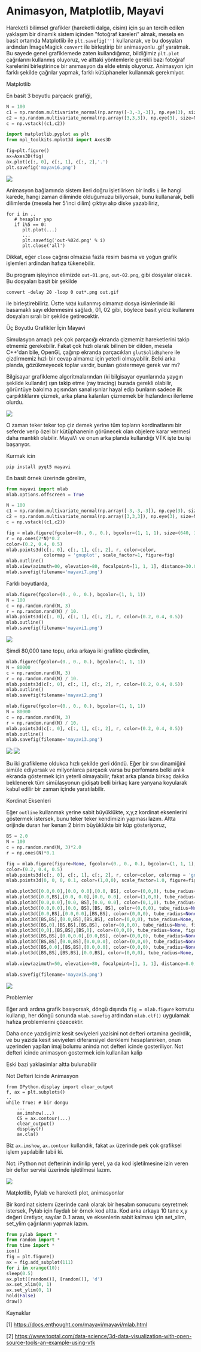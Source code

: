 # Animasyon, Matplotlib, Mayavi

Hareketli bilimsel grafikler (hareketli dalga, cisim) için şu an
tercih edilen yaklaşım bir dinamik sistem içinden "fotoğraf kareleri"
almak, mesela en basit ortamda Matplotlib ile `plt.savefig('')`
kullanarak, ve bu dosyaları ardından İmageMagick `convert` ile
birleştirip bir animasyonlu .gif yaratmak. Bu sayede genel
grafiklemede zaten kullandığımız, bildiğimiz `plt.plot` çağrılarını
kullanmış oluyoruz, ve alttaki yöntemlerle gerekli bazı fotoğraf
karelerini birleştirince bir anımasyon da elde etmiş
oluyoruz. Animasyon için farklı şekilde çağrılar yapmak, farklı
kütüphaneler kullanmak gerekmiyor.

Matplotlib

En basit 3 boyutlu parçacık grafiği,

```python
N = 100
c1 = np.random.multivariate_normal(np.array([-3,-3,-3]), np.eye(3), size=N)
c2 = np.random.multivariate_normal(np.array([3,3,3]), np.eye(3), size=N)
c = np.vstack((c1,c2))

import matplotlib.pyplot as plt
from mpl_toolkits.mplot3d import Axes3D

fig=plt.figure()
ax=Axes3D(fig)
ax.plot(c[:, 0], c[:, 1], c[:, 2],'.')
plt.savefig('mayavi6.png')
```

![](mayavi6.png)

Animasyon bağlamında sistem ileri doğru işletilirken bir indis `i` ile
hangi karede, hangi zaman diliminde olduğumuzu biliyorsak, bunu
kullanarak, belli dilimlerde (mesela her 5'inci dilim) çıktıyı alıp
diske yazabiliriz,

```
for i in ..
   # hesaplar yap
   if i%5 == 0:
      plt.plot(...)
      ...
      plt.savefig('out-%02d.png' % i)
      plt.close('all')
```

Dikkat, eğer `close` çağrısı olmazsa fazla resim basma ve yoğun grafik
işlemleri ardindan hafıza tükenebilir.

Bu program işleyince elimizde `out-01.png`, `out-02.png`, gibi dosyalar
olacak. Bu dosyaları basit bir şekilde

```
convert -delay 20 -loop 0 out*.png out.gif
```

ile birleştirebiliriz. Üstte `%02d` kullanmış olmamız dosya
isimlerinde iki basamaklı sayı eklenmesini sağladı, 01, 02 gibi,
böylece basit yıldız kullanımı dosyaları sıralı bir şekilde
getirecektir.

Üç Boyutlu Grafikler İçin Mayavi

Simulasyon amaçlı pek çok parçacığı ekranda çizmemiz hareketlerini
takip etmemiz gerekebilir. Fakat çok hızlı olarak bilinen bir dilden,
mesela C++'dan bile, OpenGL çağırıp ekranda parçacıkları
`glutSolidSphere` ile çizdirmemiz hızlı bir cevap almamız için yeterli
olmayabilir. Belki arka planda, gözükmeyecek toplar vardır, bunları
göstermeye gerek var mı?

Bilgisayar grafikleme algoritmalarından (ki bilgisayar oyunlarında
yaygın şekilde kullanılır) ışın takip etme (ray tracing) burada
gerekli olabilir, görüntüye bakılma açısından sanal ışınlar hayal edip
bunların sadece ilk çarpıktıklarını çizmek, arka plana kalanları
çizmemek bir hızlandırıcı ilerleme olurdu.

![](mayavi4.png)

O zaman teker teker top çiz demek yerine tüm topların kordinatlarını
bir seferde verip özel bir kütüphanenin görünecek olan objelere karar
vermesi daha mantıklı olabilir. MayaVi ve onun arka planda kullandığı
VTK işte bu işi başarıyor.

Kurmak icin

```
pip install pyqt5 mayavi
```

En basit örnek üzerinde görelim, 

```python
from mayavi import mlab
mlab.options.offscreen = True

N = 100
c1 = np.random.multivariate_normal(np.array([-3,-3,-3]), np.eye(3), size=N)
c2 = np.random.multivariate_normal(np.array([3,3,3]), np.eye(3), size=N)
c = np.vstack((c1,c2))

fig = mlab.figure(fgcolor=(0., 0., 0.), bgcolor=(1, 1, 1), size=(640, 360))
r = np.ones(2*N)*0.2
color=(0.2, 0.4, 0.5)
mlab.points3d(c[:, 0], c[:, 1], c[:, 2], r, color=color,
              colormap = 'gnuplot', scale_factor=1, figure=fig)
mlab.outline()
mlab.view(azimuth=00, elevation=80, focalpoint=[1, 1, 1], distance=30.0, figure=fig)
mlab.savefig(filename='mayavi7.png')
```

Farklı boyutlarda,

```python
mlab.figure(fgcolor=(0., 0., 0.), bgcolor=(1, 1, 1))
N = 100
c = np.random.rand(N, 3)
r = np.random.rand(N) / 10.
mlab.points3d(c[:, 0], c[:, 1], c[:, 2], r, color=(0.2, 0.4, 0.5))
mlab.outline()
mlab.savefig(filename='mayavi1.png')
```

![](mayavi1.png)


Şimdi 80,000 tane topu, arka arkaya iki grafikte çizdirelim,


```python
mlab.figure(fgcolor=(0., 0., 0.), bgcolor=(1, 1, 1))
N = 80000
c = np.random.rand(N, 3)
r = np.random.rand(N) / 10.
mlab.points3d(c[:, 0], c[:, 1], c[:, 2], r, color=(0.2, 0.4, 0.5))
mlab.outline()
mlab.savefig(filename='mayavi2.png')

mlab.figure(fgcolor=(0., 0., 0.), bgcolor=(1, 1, 1))
N = 80000
c = np.random.rand(N, 3)
r = np.random.rand(N) / 10.
mlab.points3d(c[:, 0], c[:, 1], c[:, 2], r, color=(0.2, 0.4, 0.5))
mlab.outline()
mlab.savefig(filename='mayavi3.png')
```

![](mayavi2.png)
![](mayavi3.png)

Bu iki grafikleme oldukca hızlı şekilde geri döndü. Eğer bir sıvı
dinamiğini simüle ediyorsak ve milyonlarca parçacık varsa bu perfomans
belki anlık ekranda göstermek için yeterli olmayabilir, fakat arka
planda birkaç dakika beklenerek tüm simülasyonun gidişatı belli birkaç
kare yanyana koyularak kabul edilir bir zaman içinde yaratılabilir.

Kordinat Eksenleri

Eğer `outline` kullanmak yerine sabit büyüklükte, x,y,z kordinat
eksenlerini göstermek istersek, bunu teker teker kendimizin yapması
lazım. Altta orijinde duran her kenarı 2 birim büyüklükte bir küp
gösteriyoruz,

```python
BS = 2.0
N = 100
c = np.random.rand(N, 3)*2.0
r = np.ones(N)*0.1

fig = mlab.figure(figure=None, fgcolor=(0., 0., 0.), bgcolor=(1, 1, 1), engine=None)
color=(0.2, 0.4, 0.5)
mlab.points3d(c[:, 0], c[:, 1], c[:, 2], r, color=color, colormap = 'gnuplot', scale_factor=1, figure=fig)
mlab.points3d(0, 0, 0, 0.1, color=(1,0,0), scale_factor=1.0, figure=fig)

mlab.plot3d([0.0,0.0],[0.0, 0.0],[0.0, BS], color=(0,0,0), tube_radius=None, figure=fig)
mlab.plot3d([0.0,BS],[0.0, 0.0],[0.0, 0.0], color=(1,0,0), tube_radius=None, figure=fig)
mlab.plot3d([0.0,0.0],[0.0, BS],[0.0, 0.0], color=(0,1,0), tube_radius=None, figure=fig)
mlab.plot3d([0.0,0.0],[0.0, BS],[BS, BS], color=(0,0,0), tube_radius=None, figure=fig)
mlab.plot3d([0.0,BS],[0.0,0.0],[BS,BS], color=(0,0,0), tube_radius=None, figure=fig)
mlab.plot3d([BS,BS],[0.0,BS],[BS,BS], color=(0,0,0), tube_radius=None, figure=fig)
mlab.plot3d([BS,0],[BS,BS],[BS,BS], color=(0,0,0), tube_radius=None, figure=fig)
mlab.plot3d([0,0],[BS,BS],[BS,0], color=(0,0,0), tube_radius=None, figure=fig)
mlab.plot3d([BS,BS],[0.0,0.0],[0.0,BS], color=(0,0,0), tube_radius=None, figure=fig)
mlab.plot3d([BS,BS],[0.0,BS],[0.0,0.0], color=(0,0,0), tube_radius=None, figure=fig)
mlab.plot3d([BS,0.0],[BS,BS],[0.0,0.0], color=(0,0,0), tube_radius=None, figure=fig)
mlab.plot3d([BS,BS],[BS,BS],[0.0,BS], color=(0,0,0), tube_radius=None, figure=fig)

mlab.view(azimuth=50, elevation=80, focalpoint=[1, 1, 1], distance=8.0, figure=fig)

mlab.savefig(filename='mayavi5.png')
```

![](mayavi5.png)

Problemler

Eğer ardı ardına grafik basıyorsak, döngü dışında `fig = mlab.figure`
komutu kullanıp, her döngü sonunda `mlab.savefig` ardından
`mlab.clf()` uygulamak hafıza problemlerini çözecektir. 

Daha once yazdigimiz kesit seviyeleri yazisini not defteri ortamina
gecirdik, ve bu yazida kesit seviyeleri diferansiyel denklemi
hesaplanirken, onun uzerinden yapilan imaj bolumu aninda not defteri
icinde gosteriliyor. Not defteri icinde animasyon gostermek icin
kullanilan kalip

Eski bazi yaklasimlar altta bulunabilir

Not Defteri Icinde Animasyon

```
from IPython.display import clear_output
f, ax = plt.subplots()
..
while True: # bir dongu
    ...
    ax.imshow(...)
    CS = ax.contour(...)
    clear_output()
    display(f)
    ax.cla()
```

Biz `ax.imshow`, `ax.contour` kullandık, fakat `ax` üzerinde pek çok
grafiksel işlem yapılabilir tabii ki.

Not: iPython not defterinin indirilip yerel, ya da kod işletilmesine
izin veren bir defter servisi üzerinde işletilmesi lazım.

![](Screenshotfrom2013-02-01105757.png)

Matplotlib, Pylab ve hareketli plot, animasyonlar

Bir kordinat sistemı üzerinde canlı olarak bir hesabın sonucunu
seyretmek istersek, Pylab için faydalı bir örnek kod altta. Kod arka
arkaya 10 tane x,y değeri üretiyor, sayılar 0..1 arası, ve eksenlerin
sabit kalması için set_xlim, set_ylim çağrılarını yapmak lazım.

```python
from pylab import *
from random import *
from time import *
ion()
fig = plt.figure()
ax = fig.add_subplot(111)
for i in xrange(10):
sleep(0.5)
ax.plot([random()], [random()], 'd')
ax.set_xlim(0, 1)
ax.set_ylim(0, 1)
hold(False)
draw()
```

Kaynaklar

[1] https://docs.enthought.com/mayavi/mayavi/mlab.html

[2] https://www.toptal.com/data-science/3d-data-visualization-with-open-source-tools-an-example-using-vtk





